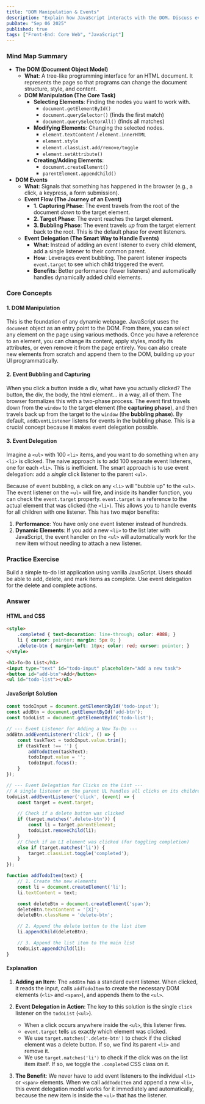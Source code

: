 ```yaml
---
title: "DOM Manipulation & Events"
description: "Explain how JavaScript interacts with the DOM. Discuss event bubbling, capturing, and delegation."
pubDate: "Sep 06 2025"
published: true
tags: ["Front-End: Core Web", "JavaScript"]
---
```


### Mind Map Summary

- **The DOM (Document Object Model)**
  - **What**: A tree-like programming interface for an HTML document. It represents the page so that programs can change the document structure, style, and content.
  - **DOM Manipulation (The Core Task)**
    - **Selecting Elements**: Finding the nodes you want to work with.
      - `document.getElementById()`
      - `document.querySelector()` (finds the first match)
      - `document.querySelectorAll()` (finds all matches)
    - **Modifying Elements**: Changing the selected nodes.
      - `element.textContent` / `element.innerHTML`
      - `element.style`
      - `element.classList.add/remove/toggle`
      - `element.setAttribute()`
    - **Creating/Adding Elements**: 
      - `document.createElement()`
      - `parentElement.appendChild()`
- **DOM Events**
  - **What**: Signals that something has happened in the browser (e.g., a click, a keypress, a form submission).
  - **Event Flow (The Journey of an Event)**
    - **1. Capturing Phase**: The event travels from the root of the document *down* to the target element.
    - **2. Target Phase**: The event reaches the target element.
    - **3. Bubbling Phase**: The event travels *up* from the target element back to the root. This is the default phase for event listeners.
  - **Event Delegation (The Smart Way to Handle Events)**
    - **What**: Instead of adding an event listener to every child element, add a single listener to their common parent.
    - **How**: Leverages event bubbling. The parent listener inspects `event.target` to see which child triggered the event.
    - **Benefits**: Better performance (fewer listeners) and automatically handles dynamically added child elements.

### Core Concepts

#### 1. DOM Manipulation
This is the foundation of any dynamic webpage. JavaScript uses the `document` object as an entry point to the DOM. From there, you can select any element on the page using various methods. Once you have a reference to an element, you can change its content, apply styles, modify its attributes, or even remove it from the page entirely. You can also create new elements from scratch and append them to the DOM, building up your UI programmatically.

#### 2. Event Bubbling and Capturing
When you click a button inside a div, what have you actually clicked? The button, the div, the body, the html element... in a way, all of them. The browser formalizes this with a two-phase process. The event first travels down from the `window` to the target element (the **capturing phase**), and then travels back up from the target to the `window` (the **bubbling phase**). By default, `addEventListener` listens for events in the bubbling phase. This is a crucial concept because it makes event delegation possible.

#### 3. Event Delegation
Imagine a `<ul>` with 100 `<li>` items, and you want to do something when any `<li>` is clicked. The naive approach is to add 100 separate event listeners, one for each `<li>`. This is inefficient. The smart approach is to use event delegation: add a *single* click listener to the parent `<ul>`.

Because of event bubbling, a click on any `<li>` will "bubble up" to the `<ul>`. The event listener on the `<ul>` will fire, and inside its handler function, you can check the `event.target` property. `event.target` is a reference to the actual element that was clicked (the `<li>`). This allows you to handle events for all children with one listener. This has two major benefits:
1.  **Performance**: You have only one event listener instead of hundreds.
2.  **Dynamic Elements**: If you add a new `<li>` to the list later with JavaScript, the event handler on the `<ul>` will automatically work for the new item without needing to attach a new listener.

### Practice Exercise

Build a simple to-do list application using vanilla JavaScript. Users should be able to add, delete, and mark items as complete. Use event delegation for the delete and complete actions.

### Answer

#### HTML and CSS

```html
<style>
    .completed { text-decoration: line-through; color: #888; }
    li { cursor: pointer; margin: 5px 0; }
    .delete-btn { margin-left: 10px; color: red; cursor: pointer; }
</style>

<h1>To-Do List</h1>
<input type="text" id="todo-input" placeholder="Add a new task">
<button id="add-btn">Add</button>
<ul id="todo-list"></ul>
```

#### JavaScript Solution

```javascript
const todoInput = document.getElementById('todo-input');
const addBtn = document.getElementById('add-btn');
const todoList = document.getElementById('todo-list');

// --- Event Listener for Adding a New To-Do --- 
addBtn.addEventListener('click', () => {
    const taskText = todoInput.value.trim();
    if (taskText !== '') {
        addTodoItem(taskText);
        todoInput.value = '';
        todoInput.focus();
    }
});

// --- Event Delegation for Clicks on the List --- 
// A single listener on the parent UL handles all clicks on its children.
todoList.addEventListener('click', (event) => {
    const target = event.target;

    // Check if a delete button was clicked
    if (target.matches('.delete-btn')) {
        const li = target.parentElement;
        todoList.removeChild(li);
    }
    // Check if an LI element was clicked (for toggling completion)
    else if (target.matches('li')) {
        target.classList.toggle('completed');
    }
});

function addTodoItem(text) {
    // 1. Create the new elements
    const li = document.createElement('li');
    li.textContent = text;

    const deleteBtn = document.createElement('span');
    deleteBtn.textContent = '[X]';
    deleteBtn.className = 'delete-btn';

    // 2. Append the delete button to the list item
    li.appendChild(deleteBtn);

    // 3. Append the list item to the main list
    todoList.appendChild(li);
}
```

#### Explanation

1.  **Adding an Item**: The `addBtn` has a standard event listener. When clicked, it reads the input, calls `addTodoItem` to create the necessary DOM elements (`<li>` and `<span>`), and appends them to the `<ul>`.

2.  **Event Delegation in Action**: The key to this solution is the single `click` listener on the `todoList` (`<ul>`).
    -   When a click occurs anywhere inside the `<ul>`, this listener fires.
    -   `event.target` tells us exactly which element was clicked.
    -   We use `target.matches('.delete-btn')` to check if the clicked element was a delete button. If so, we find its parent `<li>` and remove it.
    -   We use `target.matches('li')` to check if the click was on the list item itself. If so, we toggle the `.completed` CSS class on it.

3.  **The Benefit**: We never have to add event listeners to the individual `<li>` or `<span>` elements. When we call `addTodoItem` and append a new `<li>`, this event delegation model works for it immediately and automatically, because the new item is inside the `<ul>` that has the listener.